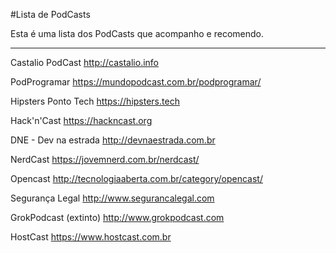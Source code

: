 #Lista de PodCasts

Esta é uma lista dos PodCasts que acompanho e recomendo.

<hr>

Castalio PodCast 
<http://castalio.info>

PodProgramar
<https://mundopodcast.com.br/podprogramar/>

Hipsters Ponto Tech 
<https://hipsters.tech>

Hack'n'Cast
<https://hackncast.org>

DNE - Dev na estrada
<http://devnaestrada.com.br>

NerdCast
<https://jovemnerd.com.br/nerdcast/>

Opencast
<http://tecnologiaaberta.com.br/category/opencast/>

Segurança Legal
<http://www.segurancalegal.com>

GrokPodcast (extinto)
<http://www.grokpodcast.com>

HostCast
<https://www.hostcast.com.br>
